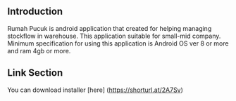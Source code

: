 ## Introduction
Rumah Pucuk is android application that created for helping managing stockflow in warehouse. This application suitable for small-mid company.
Minimum specification for using this application is Android OS ver 8 or more and ram 4gb or more.

## Link Section
You can download installer [here] (https://shorturl.at/2A7Sv)
